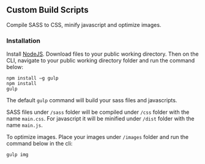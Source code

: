 ## Custom Build Scripts

Compile SASS to CSS, minify javascript and optimize images.

### Installation

Install [NodeJS](https://nodejs.org/en/download).
Download files to your public working directory.
Then on the CLI, navigate to your public working directory folder and run the command below:

	npm install –g gulp
	npm install
	gulp

The default `gulp` command will build your sass files and javascripts.

SASS files under `/sass` folder will be compiled under `/css` folder with the name `main.css`.
For javascript it will be minified under `/dist` folder with the name `main.js`.

To optimize images. Place your images under `/images` folder and run the command below in the cli:

	gulp img 
